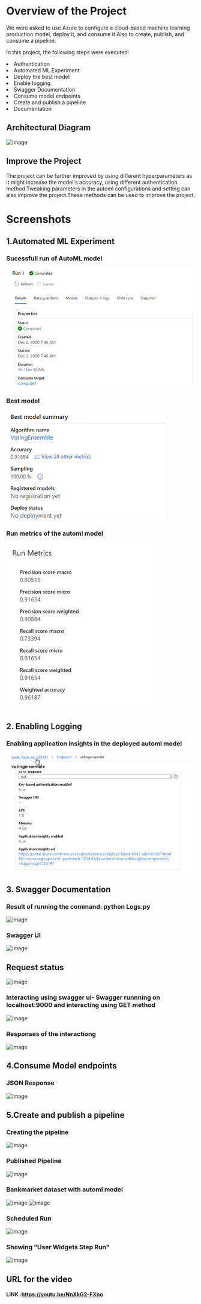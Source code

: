 
# Overview of the Project
We were asked to use Azure to configure a cloud-based machine learning production model, deploy it, and consume it.Also to create, publish, and consume a pipeline.

<p>In this project, the following steps were executed:
  <li>Authentication</li>
<li>Automated ML Experiment</li>
<li>Deploy the best model</li>
<li>Enable logging</li>
<li>Swagger Documentation</li>
<li>Consume model endpoints</li>
<li>Create and publish a pipeline</li>
<li>Documentation</li></p>

## Architectural Diagram

![image](https://user-images.githubusercontent.com/53776611/102314164-ffd9af80-3f97-11eb-83f6-b01844316471.png)


## Improve the Project
The project can be further improved by using different hyperparameters as it might increase the model's accuracy, using different authentication method.Tweaking parameters in the automl configurations and setting can also improve the project.These methods can be used
to improve the project.
# Screenshots

## 1.Automated ML Experiment

### Sucessfull run of AutoML model



![](https://github.com/Nupurgopali/nd00333_AZMLND_C2/blob/master/screenshot/completed.PNG?raw=true)


### Best model 

![](https://raw.githubusercontent.com/Nupurgopali/nd00333_AZMLND_C2/master/screenshot/bestmodel.PNG)

### Run metrics of the automl model


![](https://raw.githubusercontent.com/Nupurgopali/nd00333_AZMLND_C2/master/screenshot/bestmetric2.PNG)

## 2. Enabling Logging 

### Enabling application insights in the deployed automl model


![](https://raw.githubusercontent.com/Nupurgopali/nd00333_AZMLND_C2/master/screenshot/enable_application_insights.PNG)

## 3. Swagger Documentation
### Result of running the command: python Logs.py

![image](https://user-images.githubusercontent.com/53776611/102201688-74571480-3eec-11eb-98a8-f1cd5ed76a66.png)

### Swagger UI

![image](https://user-images.githubusercontent.com/53776611/102200443-dca4f680-3eea-11eb-8b08-2d75bb3ae8a8.png)

## Request status

![image](https://user-images.githubusercontent.com/53776611/102200977-86848300-3eeb-11eb-88e7-f89eda6e2474.png)

### Interacting using swagger ui- Swagger runnning on localhost:9000 and interacting using GET method

![image](https://user-images.githubusercontent.com/53776611/102199483-b03caa80-3ee9-11eb-9837-651bdac04dbd.png)

### Responses of the interactiong

![image](https://user-images.githubusercontent.com/53776611/102200259-a0719600-3eea-11eb-95a8-3ffa4051b6d0.png)

## 4.Consume Model endpoints

### JSON Response
![image](https://user-images.githubusercontent.com/53776611/102201385-06aae880-3eec-11eb-8381-4ff7d2e0d337.png)

## 5.Create and publish a pipeline

### Creating the pipeline

![image](https://user-images.githubusercontent.com/53776611/102201871-a9fbfd80-3eec-11eb-8320-86e4222b8145.png)

### Published Pipeline

![image](https://user-images.githubusercontent.com/53776611/102201954-c6983580-3eec-11eb-9b68-a84358455c17.png)

### Bankmarket dataset with automl model

![image](https://user-images.githubusercontent.com/53776611/102202395-432b1400-3eed-11eb-9c8e-76b332c87773.png)
![image](https://user-images.githubusercontent.com/53776611/102202457-550cb700-3eed-11eb-8a3a-e8b67032c3b2.png)

### Scheduled Run

![image](https://user-images.githubusercontent.com/53776611/102202568-7ff70b00-3eed-11eb-9a5b-2c4d01c6785f.png)

### Showing "User Widgets Step Run"

![image](https://user-images.githubusercontent.com/53776611/102202652-9d2bd980-3eed-11eb-9123-0d9653d63719.png)

## URL for the video
#### LINK :https://youtu.be/NnXkG2-FXno
